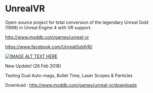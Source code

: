 # UnrealVR
Open-source project for total conversion of the legendary Unreal Gold (1998) in Unreal Engine 4 with VR support. 

http://www.moddb.com/games/unreal-vr

https://www.facebook.com/UnrealGoldVR/

[![IMAGE ALT TEXT HERE](https://img.youtube.com/vi/jFP_eGd76uI/0.jpg)](https://www.youtube.com/watch?v=jFP_eGd76uI)

New Update! (26 Feb 2018)

Testing Dual Auto-mags, Bullet Time, Laser Scopes & Particles


Download : http://www.moddb.com/games/unreal-vr/downloads
